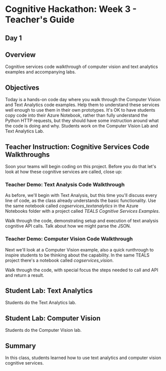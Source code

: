 # Cognitive Hackathon: Week 3 - Teacher's Guide
## Day 1

## Overview
Cognitive services code walkthrough of computer vision and text analytics examples and accompanying labs.

## Objectives
Today is a hands-on code day where you walk through the Computer Vision and Text Analytics code examples. Help them to understand these services well enough to use them in their own prototypes. It's OK to have students copy code into their Azure Notebook, rather than fully understand the Python HTTP requests, but they should have some instruction around what the code is doing and why. Students work on the Computer Vision Lab and Text Analytics Lab. 

## Teacher Instruction: Cognitive Services Code Walkthroughs
Soon your teams will begin coding on this project. Before you do that let's look at how these cognitive services are called, close up:

### Teacher Demo: Text Analysis Code Walkthrough
As before, we'll begin with Text Analysis, but this time you'll discuss every line of code, as the class already understands the basic functionality. Use the same notebook called *cogservices_textanalytics* in the Azure Notebooks folder with a project called *TEALS Cognitive Services Examples*. 

Walk through the code, demonstrating setup and execution of text analysis cognitive API calls. Talk about how we might parse the JSON.

### Teacher Demo: Computer Vision Code Walkthrough
Next we'll look at a Computer Vision example, also a quick runthrough to inspire students to be thinking about the capability. In the same TEALS project there's a notebook called *cogservices_vision*. 

Walk through the code, with special focus the steps needed to call and API and return a result. 

## Student Lab: Text Analytics
Students do the Text Analytics lab.

## Student Lab: Computer Vision
Students do the Computer Vision lab.

## Summary
In this class, students learned how to use text analytics and computer vision cognitive services.

